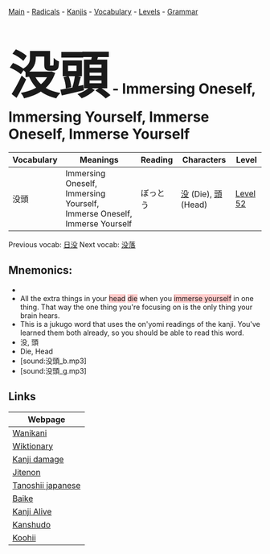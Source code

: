 <style> bigfont {font-size: 100px}</style>
[Main](../README.md) -
[Radicals](../radicals.md) -
[Kanjis](../kanjis.md) -
[Vocabulary](../vocabulary.md) -
[Levels](../levels.md) -
[Grammar](../grammar.md)
# <bigfont> 没頭</bigfont> - Immersing Oneself, Immersing Yourself, Immerse Oneself, Immerse Yourself 

| Vocabulary | Meanings | Reading | Characters | Level |
| --- | --- | --- | --- | --- |
| 没頭 | Immersing Oneself, Immersing Yourself, Immerse Oneself, Immerse Yourself | ぼっとう |  [没](../kanjis/没.md) (Die), [頭](../kanjis/頭.md) (Head) | [Level 52](../levels/wk_level52.md) |

Previous vocab: [日没](日没.md) Next vocab: [没落](没落.md) 

## Mnemonics:

* 
* All the extra things in your <span style="background-color:#ffcccb"> head</span> <span style="background-color:#ffcccb"> die</span> when you <span style="background-color:#ffcccb"> immerse yourself</span> in one thing. That way the one thing you're focusing on is the only thing your brain hears.
* This is a jukugo word that uses the on'yomi readings of the kanji. You've learned them both already, so you should be able to read this word.
* 没, 頭
* Die, Head
* [sound:没頭_b.mp3]
* [sound:没頭_g.mp3]


## Links 

| Webpage |
| --- |
| [Wanikani          ](https://www.wanikani.com/kanji/没頭) |
| [Wiktionary        ](https://en.wiktionary.org/wiki/没頭) |
| [Kanji damage      ](http://www.kanjidamage.com/kanji/search?utf8=✓&q=没頭) |
| [Jitenon           ](https://jitenon.com/kanji/没頭) |
| [Tanoshii japanese ](https://www.tanoshiijapanese.com/dictionary/kanji.cfm?k=没頭) |
| [Baike             ](https://baike.baidu.com/item/没頭) |
| [Kanji Alive       ](https://app.kanjialive.com/没頭) |
| [Kanshudo          ](https://www.kanshudo.com/searchmn?q=没頭) |
| [Koohii            ](https://kanji.koohii.com/study/kanji/没頭) |
